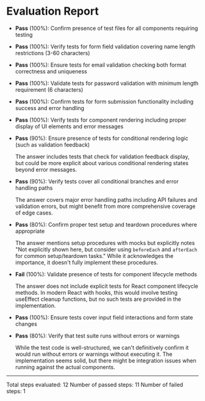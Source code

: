 # Evaluation Report

- **Pass** (100%): Confirm presence of test files for all components requiring testing
- **Pass** (100%): Verify tests for form field validation covering name length restrictions (3-60 characters)
- **Pass** (100%): Ensure tests for email validation checking both format correctness and uniqueness
- **Pass** (100%): Validate tests for password validation with minimum length requirement (6 characters)
- **Pass** (100%): Confirm tests for form submission functionality including success and error handling
- **Pass** (100%): Verify tests for component rendering including proper display of UI elements and error messages
- **Pass** (90%): Ensure presence of tests for conditional rendering logic (such as validation feedback)

  The answer includes tests that check for validation feedback display, but could be more explicit about various conditional rendering states beyond error messages.

- **Pass** (90%): Verify tests cover all conditional branches and error handling paths

  The answer covers major error handling paths including API failures and validation errors, but might benefit from more comprehensive coverage of edge cases.

- **Pass** (80%): Confirm proper test setup and teardown procedures where appropriate

  The answer mentions setup procedures with mocks but explicitly notes "Not explicitly shown here, but consider using `beforeEach` and `afterEach` for common setup/teardown tasks." While it acknowledges the importance, it doesn't fully implement these procedures.

- **Fail** (100%): Validate presence of tests for component lifecycle methods

  The answer does not include explicit tests for React component lifecycle methods. In modern React with hooks, this would involve testing useEffect cleanup functions, but no such tests are provided in the implementation.

- **Pass** (100%): Ensure tests cover input field interactions and form state changes
- **Pass** (80%): Verify that test suite runs without errors or warnings

  While the test code is well-structured, we can't definitively confirm it would run without errors or warnings without executing it. The implementation seems solid, but there might be integration issues when running against the actual components.

---

Total steps evaluated: 12
Number of passed steps: 11
Number of failed steps: 1